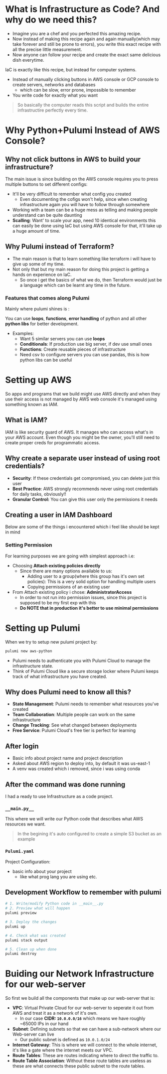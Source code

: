 # What is Infrastructure as Code? And why do we need this?

- Imagine you are a chef and you perfected this amazing recipe. 
- Now instead of making this recipe again and again manually(which may take forever and still be prone to errors), 
you write this exact recipe with all the precise little measurement. 
- Now anyone can follow your recipe and create the exact same delicious dish everytime.

IaC is exactly like this recipe, but instead for computer systems. 

- Instead of manually clicking buttons in AWS console or GCP console to create servers, networks and databases
  - which can be slow, error prone, impossible to remember 
- You write code for exactly what you want

> So basically the computer reads this script and builds the entire infrastructire perfectly every time.

# Why Python+Pulumi Instead of AWS Console?

## Why not click buttons in AWS to build your infrastructure?

The main issue is since building on the AWS console requires you to press multiple buttons to set different configs:
- It'll be very difficult to remember what config you created 
  - Even documenting the cofigs won't help, since when creating infrastructure again you will have to follow through somewhere
- Working with a team can be a huge mess as telling and making people understand can be quite daunting
- **Scalling**: Want' to scale your app, need 10 identical environments this can easily be done using IaC but using AWS console for that, it'll take up a huge amount of time.

## Why Pulumi instead of Terraform?

- The main reason is that to learn something like terraform i will have to give up some of my time.
- Not only that but my main reason for doing this project is getting a hands on experience on IaC. 
  - So once i get the basics of what we do, then Terraform would just be a language which can be learnt any time in the future.

### Features that comes along Pulumi

Mainly where pulumi shines is :

You can use **loops**, **functions**, **error handling** of python and all other **python libs** for better development.
- Examples: 
  - Want 5 similar servers you can use **loops**
  - **Conditionals**: If production use big server, if dev use small ones
  - **Functions**: Create reusable pieces of infrastructure 
  - Need csv to configure servers you can use pandas, this is how python libs can be useful


# Setting up AWS

So apps and programs that we build might use AWS directly and when they use their access is not managed by AWS web console it's managed using something known as IAM.

## What is IAM?

IAM is like security guard of AWS. It manages who can access what's in your AWS account. 
Even though you might be the owner, you'll still need to create proper creds for programmatic access.

## Why create a separate user instead of using root credentials?

- **Security**: If these credentials get compromised, you can delete just this user
- **Best Practice**: AWS strongly recommends never using root credentials for daily tasks, obviously!!
- **Granular Control:** You can give this user only the permissions it needs

## Creating a user in IAM Dashboard

Below are some of the things i encountered which i feel like should be kept in mind

### Setting Permission

For learning purposes we are going with simplest approach i.e:
- Choosing **Attach existing policies directly**
  - Since there are many options available to us: 
    - Adding user to a group(where this group has it's own set policies): This is a very solid option for handling multiple users
    - Copying permissions of an existing user 
- From Attach existing policy i chose: **AdministratorAccess** 
  - In order to not run into permission issues, since this project is supposed to be my first exp with this
  - **Do NOTE that in production it's better to use minimal permissions**


# Setting up Pulumi 

When we try to setup new pulumi project by:

```bash
pulumi new aws-python
```

- Pulumi needs to authenticate you with Pulumi Cloud to manage the infrastructure state.
- Think of Pulumi Cloud like a secure storage locker where Pulumi keeps track of what infrastructure you have created.

## Why does Pulumi need to know all this?
- **State Management**: Pulumi needs to remember what resources you've created
- **Team Collaboration**: Multiple people can work on the same infrastructure
- **Change Tracking**: See what changed between deployments
- **Free Service**: Pulumi Cloud's free tier is perfect for learning

## After login

- Basic info about project name and project description
- Asked about AWS region to deploy into, by default it was us-east-1
- A venv was created which i removed, since i was using conda

## After the command was done running

I had a ready to use Infrastructure as a code project.

### `__main.py__`

This where we will write our Python code that describes what AWS resources we want.

> In the begining it's auto configured to create a simple S3 bucket as an example

### `Pulumi.yaml`

Project Configuration: 
- basic info about your project 
  - like what prog lang you are using etc.

## Development Workflow to remember with pulumi

```bash
# 1. Write/modify Python code in __main__.py
# 2. Preview what will happen
pulumi preview

# 3. Deploy the changes
pulumi up

# 4. Check what was created
pulumi stack output

# 5. Clean up when done
pulumi destroy
```

# Buiding our Network Infrastructure for our web-server

So first we build all the components that make up our web-server that is:
- **VPC**: Virtual Private Cloud for our web-server to seperate it out from AWS and treat it as a network of it's own. 
  - In our case **CIDR: `10.0.0.0/16`** which means we have roughly ~65000 IPs in our hand
- **Subnet**: Defining subnets so that we can have a sub-network where our Web-server can live
  - Our public subnet is defined as `10.0.1.0/24`  
- **Internet Gateway**: This is where we will connect to the whole internet, it's like a gate where the internet meets our VPC.
- **Route Tables**: These are routes indicating where to direct the traffic to.
- **Route Table Association**: Without these route tables are useless as these are what connects these public subnet to the route tables.